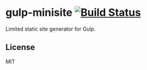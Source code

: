 # gulp-minisite [![Build Status](https://travis-ci.org/hanamura/gulp-minisite.svg?branch=master)](https://travis-ci.org/hanamura/gulp-minisite)

Limited static site generator for Gulp.

## License

MIT
